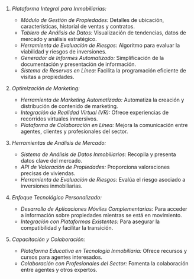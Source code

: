 1. *Plataforma Integral para Inmobiliarias:*
   - *Módulo de Gestión de Propiedades:* Detalles de ubicación, características, historial de ventas y contratos.
   - *Tablero de Análisis de Datos:* Visualización de tendencias, datos de mercado y análisis estratégico.
   - *Herramienta de Evaluación de Riesgos:* Algoritmo para evaluar la viabilidad y riesgos de inversiones.
   - *Generador de Informes Automatizado:* Simplificación de la documentación y presentación de información.
   - *Sistema de Reservas en Línea:* Facilita la programación eficiente de visitas a propiedades.

2. *Optimización de Marketing:*
   - *Herramienta de Marketing Automatizado:* Automatiza la creación y distribución de contenido de marketing.
   - *Integración de Realidad Virtual (VR):* Ofrece experiencias de recorridos virtuales inmersivos.
   - *Plataforma de Colaboración en Línea:* Mejora la comunicación entre agentes, clientes y profesionales del sector.

3. *Herramientas de Análisis de Mercado:*
   - *Sistema de Análisis de Datos Inmobiliarios:* Recopila y presenta datos clave del mercado.
   - *API de Valoración de Propiedades:* Proporciona valoraciones precisas de viviendas.
   - *Herramienta de Evaluación de Riesgos:* Evalúa el riesgo asociado a inversiones inmobiliarias.

4. *Enfoque Tecnológico Personalizado:*
   - *Desarrollo de Aplicaciones Móviles Complementarias:* Para acceder a información sobre propiedades mientras se está en movimiento.
   - *Integración con Plataformas Existentes:* Para asegurar la compatibilidad y facilitar la transición.

5. *Capacitación y Colaboración:*
   - *Plataforma Educativa en Tecnología Inmobiliaria:* Ofrece recursos y cursos para agentes interesados.
   - *Colaboración con Profesionales del Sector:* Fomenta la colaboración entre agentes y otros expertos.
